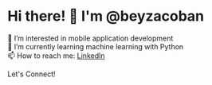 # Hi there! 👋 I'm @beyzacoban

👀 I’m interested in mobile application development  
🌱 I’m currently learning machine learning with Python  
📫 How to reach me: [LinkedIn](https://www.linkedin.com/in/beyzacoban)  

Let's Connect!


<!---
beyzacoban/beyzacoban is a ✨ special ✨ repository because its `README.md` (this file) appears on your GitHub profile.
You can click the Preview link to take a look at your changes.
--->
